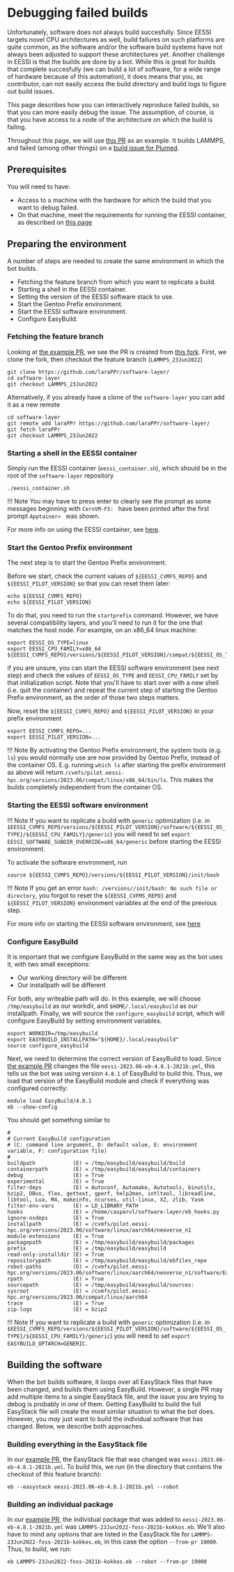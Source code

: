 # Debugging failed builds

Unfortunately, software does not always build succesfully. Since EESSI targets novel CPU architectures as well, build failures on such platforms are quite common, as the software and/or the software build systems have not always been adjusted to support these architectures yet. Another challenge in EESSI is that the builds are done by a bot. While this is great for builds that complete succesfully (we can build a lot of software, for a wide range of hardware because of this automation), it does means that you, as contributor, can not easily access the build directory and build logs to figure out build issues.

This page describes how you can interactively reproduce failed builds, so that you can more easily debug the issue. The assumption, of course, is that you have access to a node of the architecture on which the build is failing.

Throughout this page, we will use [this PR](https://github.com/EESSI/software-layer/pull/360) as an example. It builds LAMMPS, and failed (among other things) on a [build issue for Plumed](https://github.com/EESSI/software-layer/pull/360#issuecomment-1765913105).

## Prerequisites
You will need to have:

- Access to a machine with the hardware for which the build that you want to debug failed. 
- On that machine, meet the requirements for running the EESSI container, as described on [this page](../getting_access/eessi_container.md#prerequisites)

## Preparing the environment
A number of steps are needed to create the same environment in which the bot builds.

- Fetching the feature branch from which you want to replicate a build.
- Starting a shell in the EESSI container.
- Setting the version of the EESSI software stack to use.
- Start the Gentoo Prefix environment.
- Start the EESSI software environment.
- Configure EasyBuild.

### Fetching the feature branch
Looking at [the example PR](https://github.com/EESSI/software-layer/pull/360), we see the PR is created from [this fork](https://github.com/laraPPr/software-layer/). First, we clone the fork, then checkout the feature branch (`LAMMPS_23Jun2022`)
```
git clone https://github.com/laraPPr/software-layer/
cd software-layer
git checkout LAMMPS_23Jun2022
```
Alternatively, if you already have a clone of the `software-layer` you can add it as a new remote
```
cd software-layer
git remote add laraPPr https://github.com/laraPPr/software-layer/
git fetch laraPPr
git checkout LAMMPS_23Jun2022
```

### Starting a shell in the EESSI container
Simply run the EESSI container (`eessi_container.sh`), which should be in the root of the `software-layer` repository
```
./eessi_container.sh
```
!!! Note
    You may have to press enter to clearly see the prompt as some messages
        beginning with `CernVM-FS: ` have been printed after the first prompt
            `Apptainer> ` was shown.

For more info on using the EESSI container, see [here](../getting_access/eessi_container.md).

### Start the Gentoo Prefix environment
The next step is to start the Gentoo Prefix environment. 

Before we start, check the current values of `${EESSI_CVMFS_REPO}` and `${EESSI_PILOT_VERSION}` so that you can reset them later:
```
echo ${EESSI_CVMFS_REPO}
echo ${EESSI_PILOT_VERSION}
```

To do that, you need to run the `startprefix` command. However, we have several compatibility layers, and you'll need to run it for the one that matches the host node. For example, on an x86_64 linux machine:
```
export EESSI_OS_TYPE=linux
export EESSI_CPU_FAMILY=x86_64
${EESSI_CVMFS_REPO}/versions/${EESSI_PILOT_VERSION}/compat/${EESSI_OS_TYPE}/${EESSI_CPU_FAMILY}/startprefix
```

if you are unsure, you can start the EESSI software environment (see next step) and check the values of `EESSI_OS_TYPE` and `EESSI_CPU_FAMILY` set by that initialization script. Note that you'll have to start over with a new shell (i.e. quit the container) and repeat the current step of starting the Gentoo Prefix environment, as the order of those two steps matters.

Now, reset the `${EESSI_CVMFS_REPO}` and `${EESSI_PILOT_VERSION}` in your prefix environment
```
export EESSI_CVMFS_REPO=...
export EESSI_PILOT_VERSION=...
```

!!! Note
    By activating the Gentoo Prefix environment, the system tools (e.g. `ls`) you would normally use are now provided by Gentoo Prefix, instead of the container OS. E.g. running `which ls` after starting the prefix environment as above will return `/cvmfs/pilot.eessi-hpc.org/versions/2023.06/compat/linux/x86_64/bin/ls`. This makes the builds completely independent from the container OS.

### Starting the EESSI software environment
!!! Note
    If you want to replicate a build with `generic` optimization (i.e. in `$EESSI_CVMFS_REPO/versions/${EESSI_PILOT_VERSION}/software/${EESSI_OS_TYPE}/${EESSI_CPU_FAMILY}/generic`) you will need to set `export EESSI_SOFTWARE_SUBDIR_OVERRIDE=x86_64/generic` before starting the EESSI environment.

To activate the software environment, run
```
source ${EESSI_CVMFS_REPO}/versions/${EESSI_PILOT_VERSION}/init/bash
```

!!! Note
    If you get an error `bash: /versions//init/bash: No such file or directory`, you forgot to reset the `${EESSI_CVFMS_REPO}` and `${EESSI_PILOT_VERSION}` environment variables at the end of the previous step.


For more info on starting the EESSI software environment, see [here](../using_eessi/setting_up_environment.md)

### Configure EasyBuild
It is important that we configure EasyBuild in the same way as the bot uses it, with two small exceptions:

- Our working directory will be different
- Our installpath will be different

For both, any writeable path will do. In this example, we will choose `/tmp/easybuild` as our workdir, and `$HOME/.local/easybuild` as our installpath. Finally, we will source the `configure_easybuild` script, which will configure EasyBuild by setting environment variables.

```
export WORKDIR=/tmp/easybuild
export EASYBUILD_INSTALLPATH="${HOME}/.local/easybuild"
source configure_easybuild
```
Next, we need to determine the correct version of EasyBuild to load. Since [the example PR](https://github.com/EESSI/software-layer/pull/360) changes the file `eessi-2023.06-eb-4.8.1-2021b.yml`, this tells us the bot was using version `4.8.1` of EasyBuild to build this. Thus, we load that version of the EasyBuild module and check if everything was configured correctly:
```
module load EasyBuild/4.8.1
eb --show-config
```
You should get something similar to

```
#
# Current EasyBuild configuration
# (C: command line argument, D: default value, E: environment variable, F: configuration file)
#
buildpath            (E) = /tmp/easybuild/easybuild/build
containerpath        (E) = /tmp/easybuild/easybuild/containers
debug                (E) = True
experimental         (E) = True
filter-deps          (E) = Autoconf, Automake, Autotools, binutils, bzip2, DBus, flex, gettext, gperf, help2man, intltool, libreadline, libtool, Lua, M4, makeinfo, ncurses, util-linux, XZ, zlib, Yasm
filter-env-vars      (E) = LD_LIBRARY_PATH
hooks                (E) = /home/casparvl/software-layer/eb_hooks.py
ignore-osdeps        (E) = True
installpath          (E) = /cvmfs/pilot.eessi-hpc.org/versions/2023.06/software/linux/aarch64/neoverse_n1
module-extensions    (E) = True
packagepath          (E) = /tmp/easybuild/easybuild/packages
prefix               (E) = /tmp/easybuild/easybuild
read-only-installdir (E) = True
repositorypath       (E) = /tmp/easybuild/easybuild/ebfiles_repo
robot-paths          (D) = /cvmfs/pilot.eessi-hpc.org/versions/2023.06/software/linux/aarch64/neoverse_n1/software/EasyBuild/4.8.1/easybuild/easyconfigs
rpath                (E) = True
sourcepath           (E) = /tmp/easybuild/easybuild/sources:
sysroot              (E) = /cvmfs/pilot.eessi-hpc.org/versions/2023.06/compat/linux/aarch64
trace                (E) = True
zip-logs             (E) = bzip2
```

!!! Note
    If you want to replicate a build with `generic` optimization (i.e. in `$EESSI_CVMFS_REPO/versions/${EESSI_PILOT_VERSION}/software/${EESSI_OS_TYPE}/${EESSI_CPU_FAMILY}/generic`) you will need to set `export EASYBUILD_OPTARCH=GENERIC`.

## Building the software
When the bot builds software, it loops over all EasyStack files that have been changed, and builds them using EasyBuild. However, a single PR may add multiple items to a single EasyStack file, and the issue you are trying to debug is probably in _one_ of them. Getting EasyBuild to build the full EasyStack file will create the most similar situation to what the bot does. However, you _may_ just want to build the individual software that has changed. Below, we describe both approaches.

### Building everything in the EasyStack file
In our [example PR](https://github.com/EESSI/software-layer/pull/360), the EasyStack file that was changed was `eessi-2023.06-eb-4.8.1-2021b.yml`. To build this, we run (in the directory that contains the checkout of this feature branch):
```
eb --easystack eessi-2023.06-eb-4.8.1-2021b.yml --robot
```

### Building an individual package
In our [example PR](https://github.com/EESSI/software-layer/pull/360), the individual package that was added to `eessi-2023.06-eb-4.8.1-2021b.yml` was `LAMMPS-23Jun2022-foss-2021b-kokkos.eb`. We'll also have to mind any options that are listed in the EasyStack file for `LAMMPS-23Jun2022-foss-2021b-kokkos.eb`, in this case the option `--from-pr 19000`. Thus, to build, we run:
```
eb LAMMPS-23Jun2022-foss-2021b-kokkos.eb --robot --from-pr 19000
```
